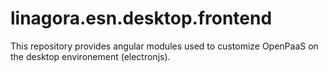 # linagora.esn.desktop.frontend

This repository provides angular modules used to customize OpenPaaS on the desktop environement (electronjs).
